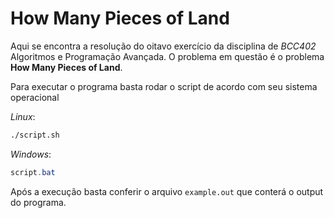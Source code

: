 # **How Many Pieces of Land**

Aqui se encontra a resolução do oitavo exercício da disciplina de *BCC402* Algoritmos e Programação Avançada. O problema em questão é o problema **How Many Pieces of Land**.

Para executar o programa basta rodar o script de acordo com seu sistema operacional

_Linux_:
```sh
./script.sh
```

_Windows_:
```powershell
script.bat
```

Após a execução basta conferir o arquivo ```example.out``` que conterá o output do programa.